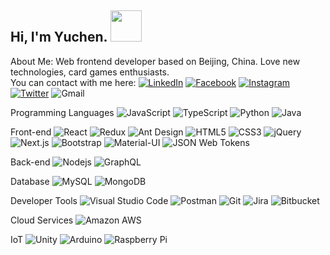 <h2>Hi, I'm Yuchen. <img src="https://media.giphy.com/media/du3J3cXyzhj75IOgvA/giphy.gif" height="50"></h2>

About Me: Web frontend developer based on Beijing, China. Love new technologies, card games enthusiasts. <br/> You can contact with me here:
[![LinkedIn](https://img.shields.io/badge/-Yuchen%20Ye-0077B5?style=plastic&logo=LinkedIn&logoColor=white&link=https://www.linkedin.com/in/yuchen-ye/)](https://www.linkedin.com/in/yuchen-ye/)
[![Facebook](https://img.shields.io/badge/-Yuchen%20Ye-1877F2?style=plastic&logo=Facebook&logoColor=white&link=https://www.facebook.com/profile.php?id=100009571823981)](https://www.facebook.com/profile.php?id=100009571823981)
[![Instagram](https://img.shields.io/badge/-Yuchenau-E4405F?style=plastic&logo=Instagram&logoColor=white&link=https://www.instagram.com/yuchen_0321/)](https://www.instagram.com/yuchen_0321/)
[![Twitter](https://img.shields.io/badge/-Yuchenau-1DA1F2?style=plastic&logo=Twitter&logoColor=white&link=https://twitter.com/yuchenau)](https://twitter.com/yuchenau)
![Gmail](https://img.shields.io/badge/-yuchenau0321@gmail.com-D14836?style=plastic&logo=Gmail&logoColor=white&)

Programming Languages
![JavaScript](https://img.shields.io/badge/-JavaScript-F7DF1E?style=flat-square&logo=JavaScript&logoColor=black)
![TypeScript](https://img.shields.io/badge/-TypeScript-007ACC?style=flat-square&logo=TypeScript&logoColor=white)
![Python](https://img.shields.io/badge/-Python-3776AB?style=flat-square&logo=Python&logoColor=white)
![Java](https://img.shields.io/badge/-Java-007396?style=flat-square&logo=Java&logoColor=white)

Front-end
![React](https://img.shields.io/badge/-React-61DAFB?style=flat-square&logo=React&logoColor=black)
![Redux](https://img.shields.io/badge/-Redux-764ABC?style=flat-square&logo=Redux&logoColor=white)
![Ant Design](https://img.shields.io/badge/-Ant%20Design-0170FE?style=flat-square&logo=Ant-Design)
![HTML5](https://img.shields.io/badge/-HTML5-E34F26?style=flat-square&logo=html5&logoColor=white)
![CSS3](https://img.shields.io/badge/-CSS3-1572B6?style=flat-square&logo=css3)
![jQuery](https://img.shields.io/badge/-jQuery-0769AD?style=flat-square&logo=jQuery&logoColor=white)
![Next.js](https://img.shields.io/badge/-Next.js-000000?style=flat-square&logo=Next.js)
![Bootstrap](https://img.shields.io/badge/-Bootstrap-563D7C?style=flat-square&logo=Bootstrap)
![Material-UI](https://img.shields.io/badge/-Material%20UI-0081CB?style=flat-square&logo=Material-UI)
![JSON Web Tokens](https://img.shields.io/badge/-JSON%20web%20Tokens-000000?style=flat-square&logo=json-web-tokens&logoColor=white)

Back-end
![Nodejs](https://img.shields.io/badge/-Node.js-339933?style=flat-square&logo=Node.js&logoColor=white)
![GraphQL](https://img.shields.io/badge/-GraphQL-E10098?style=flat-square&logo=GraphQL)

Database
![MySQL](https://img.shields.io/badge/-MySQL-4479A1?style=flat-square&logo=MySQL&logoColor=white)
![MongoDB](https://img.shields.io/badge/-MongoDB-47A248?style=flat-square&logo=MongoDB&logoColor=white)
<!-- ![Redis](https://img.shields.io/badge/-Redis-DC382D?style=flat-square&logo=redis&logoColor=white) -->

Developer Tools
![Visual Studio Code](https://img.shields.io/badge/-Visual%20Studio%20Code-007ACC?style=flat-square&logo=Visual-Studio-Code&logoColor=white)
![Postman](https://img.shields.io/badge/-Postman-FF6C37?style=flat-square&logo=Postman&logoColor=white)
![Git](https://img.shields.io/badge/-Git-F05032?style=flat-square&logo=Git&logoColor=white)
![Jira](https://img.shields.io/badge/-Jira-0052CC?style=flat-square&logo=Jira&logoColor=white)
![Bitbucket](https://img.shields.io/badge/-Bitbucket-0052CC?style=flat-square&logo=Bitbucket&logoColor=white)
<!-- ![Yarn](https://img.shields.io/badge/-yarn-2C8EBB?style=flat-square&logo=yarn&logoColor=white) -->

Cloud Services
![Amazon AWS](https://img.shields.io/badge/-Amazon%20AWS-232F3E?style=flat-square&logo=amazon-aws)

IoT
![Unity](https://img.shields.io/badge/-Unity-000000?style=flat-square&logo=Unity&logoColor=white)
![Arduino](https://img.shields.io/badge/-Arduino-00979D?style=flat-square&logo=Arduino&logoColor=white)
![Raspberry Pi](https://img.shields.io/badge/-Raspberry%20Pi-C51A4A?style=flat-square&logo=Raspberry-Pi)

<!-- ‣ Creative prototyping
![Adobe XD](https://img.shields.io/badge/-Adobe%20XD-FF26BE?style=flat-square&logo=Adobe-XD&logoColor=white)
![Adobe InDesign](https://img.shields.io/badge/-Adobe%20InDesign-EE3D8F?style=flat-square&logo=Adobe-InDesign&logoColor=white)
![Adobe Photoshop](https://img.shields.io/badge/-Adobe%20Photoshop-31A8FF?style=flat-square&logo=Adobe-Photoshop&logoColor=white)
![Adobe Illustrator](https://img.shields.io/badge/-Adobe%20Illustrator-FF9A00?style=flat-square&logo=Adobe-Illustrator&logoColor=white) -->
